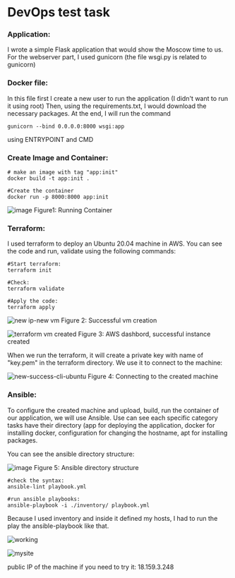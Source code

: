 # DevOps test task

### Application:
I wrote a simple Flask application that would show the Moscow time to us.
For the webserver part, I used gunicorn (the file wsgi.py is related to gunicorn)

### Docker file:
In this file first I create a new user to run the application (I didn't want to run it using root)
Then, using the requirements.txt, I would download the necessary packages.
At the end, I will run the command 

```
gunicorn --bind 0.0.0.0:8000 wsgi:app
```
using ENTRYPOINT and CMD

### Create Image and Container:

```
# make an image with tag "app:init"
docker build -t app:init .

#Create the container
docker run -p 8000:8000 app:init
```

![image](https://user-images.githubusercontent.com/45916098/211268263-1f04996f-1b8e-446c-af48-a909be00c215.png)
Figure1: Running Container

### Terraform:
I used terraform to deploy an Ubuntu 20.04 machine in AWS.
You can see the code and run, validate using the following commands:

```
#Start terraform:
terraform init

#Check:
terraform validate

#Apply the code:
terraform apply
```

![new ip-new vm](https://user-images.githubusercontent.com/45916098/211570945-24b76eab-c3b9-4d7d-849b-24d5bb9bca25.png)
Figure 2: Successful vm creation

![terraform vm created](https://user-images.githubusercontent.com/45916098/211572869-7754166a-9dad-4e99-bace-d5791e7fc767.png)
Figure 3: AWS dashbord, successful instance created

When we run the terraform, it will create a private key with name of "key.pem" in the terraform directory.
We use it to connect to the machine:

![new-success-cli-ubuntu](https://user-images.githubusercontent.com/45916098/211571253-8ff74a14-bdb9-4c53-9f63-45a4d28cb3c9.png)
Figure 4: Connecting to the created machine

### Ansible:
To configure the created machine and upload, build, run the container of our application, we will use Ansible.
Use can see each specific category tasks have their directory (app for deploying the application, docker for installing docker, configuration for changing the hostname, apt for installing packages.

You can see the ansible directory structure:

![image](https://user-images.githubusercontent.com/45916098/211571824-7b931d16-683b-4324-ba3e-819e17bd50cf.png)
Figure 5: Ansible directory structure

```
#check the syntax:
ansible-lint playbook.yml

#run ansible playbooks:
ansible-playbook -i ./inventory/ playbook.yml
```
Because I used inventory and inside it defined my hosts, I had to run the play the ansible-playbook like that.

![working](https://user-images.githubusercontent.com/45916098/211573067-d0f2f8a4-13d6-46ad-8025-8b817287ab99.png)

![mysite](https://user-images.githubusercontent.com/45916098/211573109-18cd8d65-a83b-4af2-8595-9293344eed01.png)

public IP of the machine if you need to try it: 18.159.3.248
